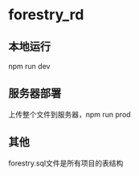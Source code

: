 # forestry_rd

## 本地运行
npm run dev  

## 服务器部署
上传整个文件到服务器，npm run prod

## 其他
forestry.sql文件是所有项目的表结构  
